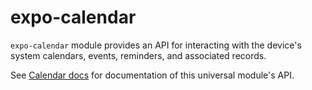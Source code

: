 # expo-calendar

`expo-calendar` module provides an API for interacting with the device's system calendars, events, reminders, and associated records.

See [Calendar docs](https://docs.expo.io/versions/latest/sdk/calendar) for documentation of this universal module's API.
